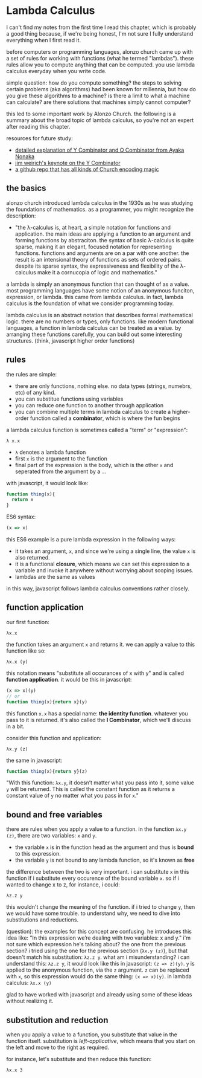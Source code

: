 # Lambda Calculus
I can't find my notes from the first time I read this chapter, which is probably a good thing because, if we're being honest, I'm not sure I fully understand everything when I first read it. 

before computers or programming languages, alonzo church came up with a set of rules for working with functions (what he termed "lambdas"). these rules allow you to compute anything that can be computed. you use lambda calculus everyday when you write code.

simple question: how do you compute something? the steps to solving certain problems (aka algorithms) had been known for millennia, but how do you give these algorithms to a machine? is there a limit to what a machine can calculate? are there solutions that machines simply cannot computer?

this led to some important work by Alonzo Church. the following is a summary about the broad topic of lambda calculus, so you're not an expert after reading this chapter.

resources for future study:
- [detailed explanation of Y Combinator and Ω Combinator from Ayaka Nonaka](https://medium.com/@ayanonagon/the-y-combinator-no-not-that-one-7268d8d9c46)
- [jim weirich's keynote on the Y Combinator](https://www.youtube.com/watch?v=FITJMJjASUs)
- [a github repo that has all kinds of Church encoding magic](https://github.com/benji6/church)


## the basics
alonzo church introduced lambda calculus in the 1930s as he was studying the foundations of mathematics. as a programmer, you might recognize the description:
- "the λ-calculus is, at heart, a simple notation for functions and application. the main ideas are applying a function to an argument and forming functions by abstraciton. the syntax of basic λ-calculus is quite sparse, making it an elegant, focused notation for representing functions. functions and arguments are on a par with one another. the result is an intensional theory of functions as sets of ordered pairs. despite its sparse syntax, the expressiveness and flexibility of the λ-calculus make it a cornucopia of logic and mathematics."

a lambda is simply an anonymous function that can thought of as a value. most programming languages have some notion of an anonymous funciton, expression, or lambda. this came from lambda calculus. in fact, lambda calculus is the foundation of what we consider programming today.

lambda calculus is an abstract notation that describes formal mathematical logic. there are no numbers or types, only functions. like modern functional languages, a function in lambda calculus can be treated as a value. by arranging these functions carefully, you can build out some interesting structures. (think, javascript higher order functions)

## rules
the rules are simple:
- there are only functions, nothing else. no data types (strings, numebrs, etc) of any kind.
- you can substitue functions using variables
- you can reduce one function to another through application
- you can combine multiple terms in lambda calculus to create a higher-order function called a **combinator**, which is where the fun begins

a lambda calculus function is sometimes called a "term" or "expression":
```lambda
λ x.x
```
- `λ` denotes a lambda function
- first `x` is the argument to the function
- final part of the expression is the body, which is the other `x` and seperated from the argument by a `.`.

with javascript, it would look like:
```javascript
function thing(x){
  return x
}
```

ES6 syntax:
```javascript
(x => x)
```

this ES6 example is a pure lambda expression in the following ways:
- it takes an argument, `x`, and since we're using a single line, the value `x` is also returned.
- it is a functional **closure**, which means we can set this expression to a variable and invoke it anywhere without worrying about scoping issues.
- lambdas are the same as values

in this way, javascript follows lambda calculus conventions rather closely.

## function application
our first function:
```lambda
λx.x
```

the function takes an argument `x` and returns it. we can apply a value to this function like so:
```lamnda
λx.x (y)
```

this notation means "substitute all occurances of x with y" and is called **function application**. it would be this in javascript:
```javascript
(x => x)(y)
// or
function thing(x){return x}(y)
```

this function `x.x` has a special name: **the identity function**. whatever you pass to it is returned. it's also called the **I Combinator**, which we'll discuss in a bit.

consider this function and application:
```lambda
λx.y (z)
```

the same in javascript:
```javascript
function thing(x){return y}(z)
```

"With this function: `λx.y`, it doesn’t matter what you pass into it, some value `y` will be returned. This is called the constant function as it returns a constant value of `y` no matter what you pass in for `x`."

## bound and free variables
there are rules when you apply a value to a function. in the function `λx.y (z)`, there are two variables: `x` and `y`. 
- the variable `x` is in the function head as the argument and thus is **bound** to this expression.
- the variable `y` is not bound to any lambda function, so it's known as **free**

the difference between the two is very important. i can substitute `x` in this function if i substitute every occurence of the bound variable `x`. so if i wanted to change x to z, for instance, i could:
```lambda
λz.z y
```

this wouldn't change the meaning of the function. if i tried to change `y`, then we would have some trouble. to understand why, we need to dive into substitutions and reductions.

(question): the examples for this concept are confusing. he introduces this idea like: "In this expression we’re dealing with two variables: x and y." i'm not sure which expression he's talking about? the one from the previous section? i tried using the one for the previous section (`λx.y (z)`), but that doesn't match his substitution: `λz.z y`. what am i misunderstanding? i can understand this: `λz.z y`, it would look like this in javascript: `(z => z)(y)`. `y` is applied to the anonymous function, via the `z` argument. `z` can be replaced with `x`, so this expression would do the same thing: `(x => x)(y)`. in lambda calculus: `λx.x (y)`

glad to have worked with javascript and already using some of these ideas without realizing it.

## substitution and reduction
when you apply a value to a function, you substitute that value in the function itself. substitution is *left-applicative*, which means that you start on the left and move to the right as required.

for instance, let's substitute and then reduce this function:
```lambda
λx.x 3
```




